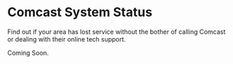 Comcast System Status
===========

Find out if your area has lost service without the bother of calling Comcast or dealing with their online tech support.

Coming Soon.